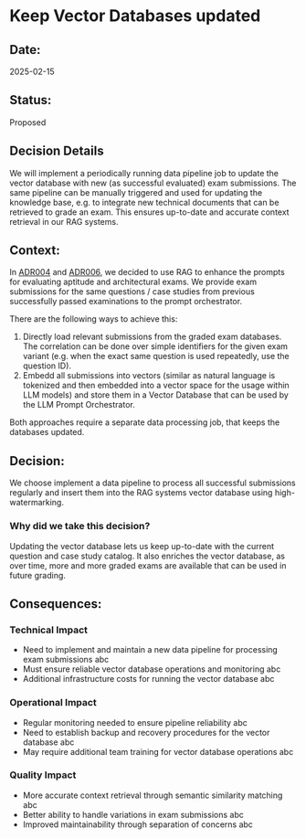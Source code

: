 # Keep Vector Databases updated

## Date:
2025-02-15

## Status:
Proposed

## Decision Details
We will implement a periodically running data pipeline job to update the vector database with new (as successful evaluated) exam submissions. 
The same pipeline can be manually triggered and used for updating the knowledge base, e.g. to integrate new technical documents that can be retrieved to grade an exam.
This ensures up-to-date and accurate context retrieval in our RAG systems.

## Context:
In [ADR004](/assets/adr/ADR-004-provide-context-for-llm.md) and [ADR006](/assets/adr/ADR-006-architecture-test-rag.md), we decided to use RAG to enhance the prompts for evaluating aptitude and architectural exams. 
We provide exam submissions for the same questions / case studies from previous successfully passed examinations to the prompt orchestrator.

There are the following ways to achieve this: 
1. Directly load relevant submissions from the graded exam databases. The correlation can be done over simple identifiers for the given exam variant (e.g. when the exact same question is used repeatedly, use the question ID).
2. Embedd all submissions into vectors (similar as natural language is tokenized and then embedded into a vector space for the usage within LLM models) and store them in a Vector Database that can be used by the LLM Prompt Orchestrator. 

Both approaches require a separate data processing job, that keeps the databases updated.

## Decision:

We choose implement a data pipeline to process all successful submissions regularly and insert them into the RAG systems vector database using high-watermarking.

### Why did we take this decision?

Updating the vector database lets us keep up-to-date with the current question and case study catalog. It also enriches the vector database, as over time, more and more graded exams are available that can be used in future grading.

## Consequences:
### Technical Impact
- Need to implement and maintain a new data pipeline for processing exam submissions abc
- Must ensure reliable vector database operations and monitoring abc
- Additional infrastructure costs for running the vector database abc

### Operational Impact

- Regular monitoring needed to ensure pipeline reliability abc
- Need to establish backup and recovery procedures for the vector database abc
- May require additional team training for vector database operations abc

### Quality Impact

- More accurate context retrieval through semantic similarity matching abc
- Better ability to handle variations in exam submissions abc
- Improved maintainability through separation of concerns abc

